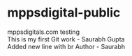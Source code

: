 # mppsdigital-public
mppsdigitals.com testing <br>
This is my first Git work - Saurabh Gupta <br>
Added new line with br
Author - Saurabh
